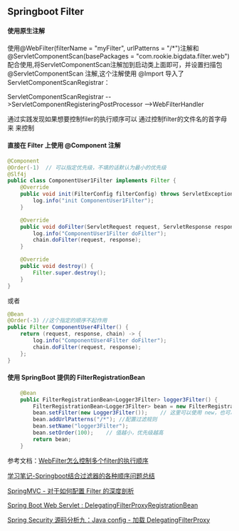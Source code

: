 ## Springboot Filter

#### 使用原生注解

使用@WebFilter(filterName = "myFilter", urlPatterns = "/*")注解和@ServletComponentScan(basePackages = "com.rookie.bigdata.filter.web")配合使用,将ServletComponentScan注解加到启动类上面即可，并设置扫描包
@ServletComponentScan 注解,这个注解使用 @Import 导入了 ServletComponentScanRegistrar：

ServletComponentScanRegistrar -->ServletComponentRegisteringPostProcessor -->WebFilterHandler

通过实践发现如果想要控制filer的执行顺序可以 通过控制filter的文件名的首字母来 来控制

#### 直接在 Filter 上使用 @Component 注解

```java
@Component
@Order(-1)	// 可以指定优先级，不填的话默认为最小的优先级
@Slf4j
public class ComponentUser1Filter implements Filter {
    @Override
    public void init(FilterConfig filterConfig) throws ServletException {
        log.info("init ComponentUser1Filter");
    }

    @Override
    public void doFilter(ServletRequest request, ServletResponse response, FilterChain chain) throws IOException, ServletException {
        log.info("ComponentUser1Filter doFilter");
        chain.doFilter(request, response);
    }

    @Override
    public void destroy() {
        Filter.super.destroy();
    }
}
```

或者

```java
@Bean
@Order(-3) //这个指定的顺序不起作用
public Filter ComponentUser4Filter() {
    return (request, response, chain) -> {
        log.info("ComponentUser4Filter doFilter");
        chain.doFilter(request, response);
    };
}
```

#### 使用  SpringBoot 提供的 FilterRegistrationBean

```java
    @Bean
    public FilterRegistrationBean<Logger3Filter> logger3Filter() {
        FilterRegistrationBean<Logger3Filter> bean = new FilterRegistrationBean<>();
        bean.setFilter(new Logger3Filter());    // 这里可以使用 new，也可以在 Filter 上加 @Component 注入进来
        bean.addUrlPatterns("/*"); //配置过滤规则
        bean.setName("logger3Filter");
        bean.setOrder(100);    // 值越小，优先级越高
        return bean;
    }
```



参考文档：[WebFilter怎么控制多个filter的执行顺序](https://www.cnblogs.com/nextgg/p/7665814.html)

[学习笔记-Springboot结合过滤器的各种顺序问题总结](https://juejin.cn/post/7107078427148025892)

[SpringMVC - 对于如何配置 Filter 的深度剖析](https://blog.csdn.net/qiaohao0206/article/details/125655989)

[Spring Boot Web Servlet : DelegatingFilterProxyRegistrationBean](https://blog.csdn.net/andy_zhang2007/article/details/90399870)

[Spring Security 源码分析九：Java config - 加载 DelegatingFilterProxy](http://shangyang.me/2019/03/28/spring-security-sca-9-javaconfig-02-delegatingfilterproxy/)